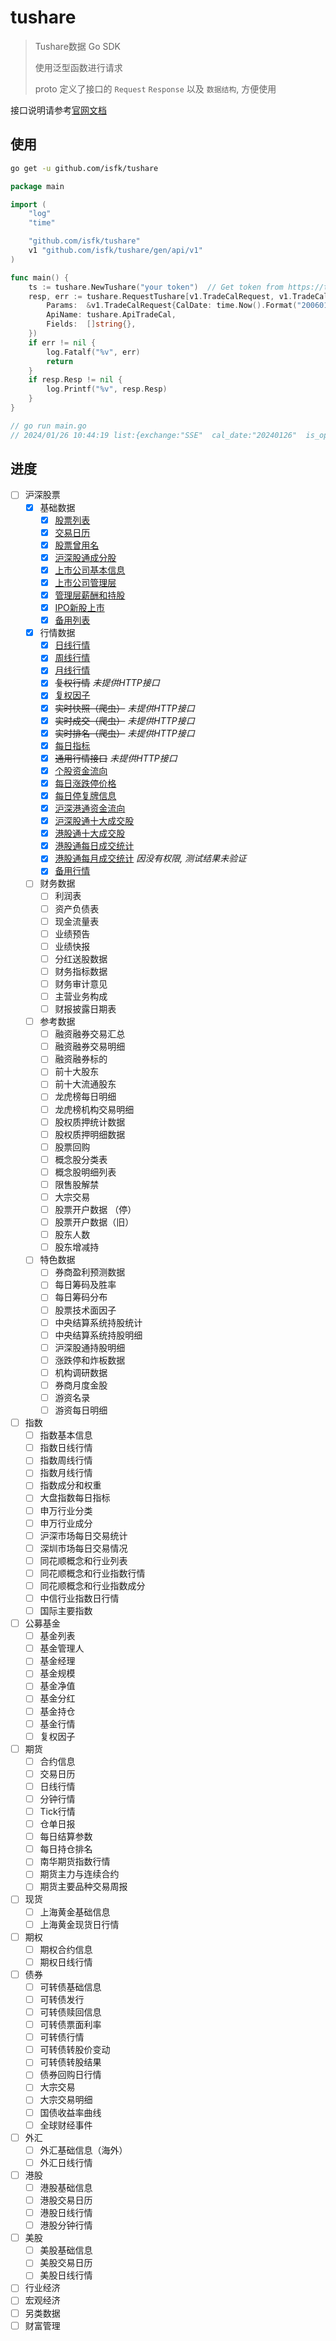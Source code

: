 # tushare

> Tushare数据 Go SDK
>
> 使用泛型函数进行请求
>
> proto 定义了接口的 `Request` `Response` 以及 `数据结构`, 方便使用

接口说明请参考[官网文档](https://tushare.pro/document/2)

## 使用

```sh
go get -u github.com/isfk/tushare
```

```go
package main

import (
	"log"
	"time"

	"github.com/isfk/tushare"
	v1 "github.com/isfk/tushare/gen/api/v1"
)

func main() {
	ts := tushare.NewTushare("your token")  // Get token from https://tushare.pro/user/token
	resp, err := tushare.RequestTushare[v1.TradeCalRequest, v1.TradeCalResponse](ts, &tushare.Request[v1.TradeCalRequest]{
		Params:  &v1.TradeCalRequest{CalDate: time.Now().Format("20060102"), Limit: "2", Offset: "0"},
		ApiName: tushare.ApiTradeCal,
		Fields:  []string{},
	})
	if err != nil {
		log.Fatalf("%v", err)
		return
	}
	if resp.Resp != nil {
		log.Printf("%v", resp.Resp)
	}
}

// go run main.go
// 2024/01/26 10:44:19 list:{exchange:"SSE"  cal_date:"20240126"  is_open:1  pretrade_date:"20240125"}
```

## 进度

- [ ] 沪深股票
    - [x] 基础数据
        - [x] [股票列表](./tushare_test.go#L13)
        - [x] [交易日历](./tushare_test.go#L30)
        - [x] [股票曾用名](./tushare_test.go#L47)
        - [x] [沪深股通成分股](./tushare_test.go#L64)
        - [x] [上市公司基本信息](./tushare_test.go#L81)
        - [x] [上市公司管理层](./tushare_test.go#L98)
        - [x] [管理层薪酬和持股](./tushare_test.go#L115)
        - [x] [IPO新股上市](./tushare_test.go#L132)
        - [x] [备用列表](./tushare_test.go#L149)
    - [x] 行情数据
        - [x] [日线行情](./tushare_test.go#L166)
        - [x] [周线行情](./tushare_test.go#L183)
        - [x] [月线行情](./tushare_test.go#L200)
        - [x] ~~复权行情~~ <i>未提供HTTP接口</i>
        - [x] [复权因子](./tushare_test.go#L217)
        - [x] ~~实时快照（爬虫）~~  <i>未提供HTTP接口</i>
        - [x] ~~实时成交（爬虫）~~  <i>未提供HTTP接口</i>
        - [x] ~~实时排名（爬虫）~~  <i>未提供HTTP接口</i>
        - [x] [每日指标](./tushare_test.go#L234)
        - [x] ~~通用行情接口~~ <i>未提供HTTP接口</i>
        - [x] [个股资金流向](./tushare_test.go#L251)
        - [x] [每日涨跌停价格](./tushare_test.go#L268)
        - [x] [每日停复牌信息](./tushare_test.go#L285)
        - [x] [沪深港通资金流向](./tushare_test.go#L302)
        - [x] [沪深股通十大成交股](./tushare_test.go#L319)
        - [x] [港股通十大成交股](./tushare_test.go#L336)
        - [x] [港股通每日成交统计](./tushare_test.go#L353)
        - [x] [港股通每月成交统计](./tushare_test.go#L370) <i>因没有权限, 测试结果未验证</i>
        - [x] [备用行情](./tushare_test.go#L391)
    - [ ] 财务数据
        - [ ] 利润表
        - [ ] 资产负债表
        - [ ] 现金流量表
        - [ ] 业绩预告
        - [ ] 业绩快报
        - [ ] 分红送股数据
        - [ ] 财务指标数据
        - [ ] 财务审计意见
        - [ ] 主营业务构成
        - [ ] 财报披露日期表
    - [ ] 参考数据
        - [ ] 融资融券交易汇总
        - [ ] 融资融券交易明细
        - [ ] 融资融券标的
        - [ ] 前十大股东
        - [ ] 前十大流通股东
        - [ ] 龙虎榜每日明细
        - [ ] 龙虎榜机构交易明细
        - [ ] 股权质押统计数据
        - [ ] 股权质押明细数据
        - [ ] 股票回购
        - [ ] 概念股分类表
        - [ ] 概念股明细列表
        - [ ] 限售股解禁
        - [ ] 大宗交易
        - [ ] 股票开户数据 （停）
        - [ ] 股票开户数据（旧）
        - [ ] 股东人数
        - [ ] 股东增减持
    - [ ] 特色数据
        - [ ] 券商盈利预测数据
        - [ ] 每日筹码及胜率
        - [ ] 每日筹码分布
        - [ ] 股票技术面因子
        - [ ] 中央结算系统持股统计
        - [ ] 中央结算系统持股明细
        - [ ] 沪深股通持股明细
        - [ ] 涨跌停和炸板数据
        - [ ] 机构调研数据
        - [ ] 券商月度金股
        - [ ] 游资名录
        - [ ] 游资每日明细
- [ ] 指数
    - [ ] 指数基本信息
    - [ ] 指数日线行情
    - [ ] 指数周线行情
    - [ ] 指数月线行情
    - [ ] 指数成分和权重
    - [ ] 大盘指数每日指标
    - [ ] 申万行业分类
    - [ ] 申万行业成分
    - [ ] 沪深市场每日交易统计
    - [ ] 深圳市场每日交易情况
    - [ ] 同花顺概念和行业列表
    - [ ] 同花顺概念和行业指数行情
    - [ ] 同花顺概念和行业指数成分
    - [ ] 中信行业指数日行情
    - [ ] 国际主要指数
- [ ] 公募基金
    - [ ] 基金列表
    - [ ] 基金管理人
    - [ ] 基金经理
    - [ ] 基金规模
    - [ ] 基金净值
    - [ ] 基金分红
    - [ ] 基金持仓
    - [ ] 基金行情
    - [ ] 复权因子
- [ ] 期货
    - [ ] 合约信息
    - [ ] 交易日历
    - [ ] 日线行情
    - [ ] 分钟行情
    - [ ] Tick行情
    - [ ] 仓单日报
    - [ ] 每日结算参数
    - [ ] 每日持仓排名
    - [ ] 南华期货指数行情
    - [ ] 期货主力与连续合约
    - [ ] 期货主要品种交易周报
- [ ] 现货
    - [ ] 上海黄金基础信息
    - [ ] 上海黄金现货日行情
- [ ] 期权
    - [ ] 期权合约信息
    - [ ] 期权日线行情
- [ ] 债券
    - [ ] 可转债基础信息
    - [ ] 可转债发行
    - [ ] 可转债赎回信息
    - [ ] 可转债票面利率
    - [ ] 可转债行情
    - [ ] 可转债转股价变动
    - [ ] 可转债转股结果
    - [ ] 债券回购日行情
    - [ ] 大宗交易
    - [ ] 大宗交易明细
    - [ ] 国债收益率曲线
    - [ ] 全球财经事件
- [ ] 外汇
    - [ ] 外汇基础信息（海外）
    - [ ] 外汇日线行情
- [ ] 港股
    - [ ] 港股基础信息
    - [ ] 港股交易日历
    - [ ] 港股日线行情
    - [ ] 港股分钟行情
- [ ] 美股
    - [ ] 美股基础信息
    - [ ] 美股交易日历
    - [ ] 美股日线行情
- [ ] 行业经济
- [ ] 宏观经济
- [ ] 另类数据
- [ ] 财富管理